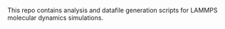 This repo contains analysis and datafile generation scripts for LAMMPS molecular dynamics simulations.

 
